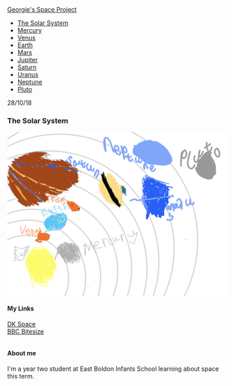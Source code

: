 <body>
    <div id="header">
      <div class="container">
        <a id="header-title" href="index.html">Georgie's Space Project</a>
        <ul id="header-nav">
         <li><a href="The Solar System.md">The Solar System</a></li>
          <li><a href="Mercury.md">Mercury</a></li>
          <li><a href="Venus.md">Venus</a></li>
          <li><a href="Earth.md">Earth</a></li>
          <li><a href="Mars.md">Mars</a></li>
          <li><a href="Jupiter.md">Jupiter</a></li>
          <li><a href="Saturn.md">Saturn</a></li>
          <li><a href="Uranus.md">Uranus</a></li>
          <li><a href="Neptune.md">Neptune</a></li>
          <li><a href="Pluto.md">Pluto</a></li>
        </ul>
      </div> <!-- container -->
    </div> <!-- header -->
    <div id="content">
      <div class="post-container">
        <div class="post">
          <p class="post-date">28/10/18</p>
          <h3 class="post-title">The Solar System</h3>
          <div class="post-content">
            <p> </p>
              <img style="margin:0px auto;display:block" src="solarsystem.jpg">
          </div> <!-- post-content -->
        </div> <!-- post -->
      </div> <!-- post-container -->
    </div> <!-- content -->
    <div id="footer">
      <div class="container">
        <div class="column">
          <h4>My Links</h4>
          <p>
            <a href="https://www.dkfindout.com/uk/space/">DK Space</a>
            <br>
            <a href="https://www.bbc.com/bitesize/topics/zkbbkqt">BBC Bitesize</a>
          </p>
        </div> <!-- column -->
        <div class="column">
          <h4>About me</h4>
          <p>I'm a year two student at East Boldon Infants School learning about space this term.</p>
        </div> <!-- column -->
      </div> <!-- container -->
    </div> <!-- footer -->
</body>
